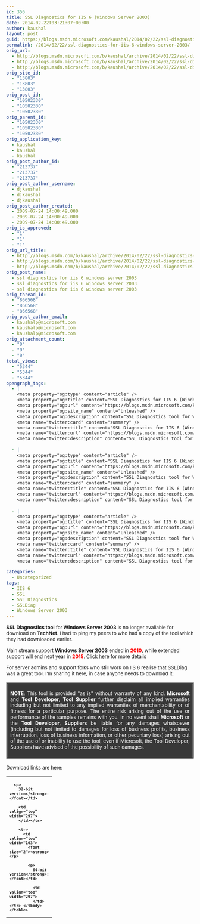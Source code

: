 ```yaml
---
id: 356
title: SSL Diagnostics for IIS 6 (Windows Server 2003)
date: 2014-02-22T03:21:07+00:00
author: kaushal
layout: post
guid: https://blogs.msdn.microsoft.com/kaushal/2014/02/22/ssl-diagnostics-for-iis-6-windows-server-2003/
permalink: /2014/02/22/ssl-diagnostics-for-iis-6-windows-server-2003/
orig_url:
  - http://blogs.msdn.microsoft.com/b/kaushal/archive/2014/02/22/ssl-diagnostics-for-iis-6-windows-server-2003.aspx
  - http://blogs.msdn.microsoft.com/b/kaushal/archive/2014/02/22/ssl-diagnostics-for-iis-6-windows-server-2003.aspx
  - http://blogs.msdn.microsoft.com/b/kaushal/archive/2014/02/22/ssl-diagnostics-for-iis-6-windows-server-2003.aspx
orig_site_id:
  - "13803"
  - "13803"
  - "13803"
orig_post_id:
  - "10502330"
  - "10502330"
  - "10502330"
orig_parent_id:
  - "10502330"
  - "10502330"
  - "10502330"
orig_application_key:
  - kaushal
  - kaushal
  - kaushal
orig_post_author_id:
  - "213737"
  - "213737"
  - "213737"
orig_post_author_username:
  - djkaushal
  - djkaushal
  - djkaushal
orig_post_author_created:
  - 2009-07-24 14:00:49.000
  - 2009-07-24 14:00:49.000
  - 2009-07-24 14:00:49.000
orig_is_approved:
  - "1"
  - "1"
  - "1"
orig_url_title:
  - http://blogs.msdn.com/b/kaushal/archive/2014/02/22/ssl-diagnostics-for-iis-6-windows-server-2003.aspx
  - http://blogs.msdn.com/b/kaushal/archive/2014/02/22/ssl-diagnostics-for-iis-6-windows-server-2003.aspx
  - http://blogs.msdn.com/b/kaushal/archive/2014/02/22/ssl-diagnostics-for-iis-6-windows-server-2003.aspx
orig_post_name:
  - ssl diagnostics for iis 6 windows server 2003
  - ssl diagnostics for iis 6 windows server 2003
  - ssl diagnostics for iis 6 windows server 2003
orig_thread_id:
  - "866568"
  - "866568"
  - "866568"
orig_post_author_email:
  - kaushalp@microsoft.com
  - kaushalp@microsoft.com
  - kaushalp@microsoft.com
orig_attachment_count:
  - "0"
  - "0"
  - "0"
total_views:
  - "5344"
  - "5344"
  - "5344"
opengraph_tags:
  - |
    <meta property="og:type" content="article" />
    <meta property="og:title" content="SSL Diagnostics for IIS 6 (Windows Server 2003)" />
    <meta property="og:url" content="https://blogs.msdn.microsoft.com/kaushal/2014/02/22/ssl-diagnostics-for-iis-6-windows-server-2003/" />
    <meta property="og:site_name" content="Unleashed" />
    <meta property="og:description" content="SSL Diagnostics tool for Windows Server 2003 is no longer available for download on TechNet. I had to ping my peers to who had a copy of the tool which they had downloaded earlier. Main stream support Windows Server 2003 ended in 2010, while extended support will end next year in 2015. Click here for..." />
    <meta name="twitter:card" content="summary" />
    <meta name="twitter:title" content="SSL Diagnostics for IIS 6 (Windows Server 2003)" />
    <meta name="twitter:url" content="https://blogs.msdn.microsoft.com/kaushal/2014/02/22/ssl-diagnostics-for-iis-6-windows-server-2003/" />
    <meta name="twitter:description" content="SSL Diagnostics tool for Windows Server 2003 is no longer available for download on TechNet. I had to ping my peers to who had a copy of the tool which they had downloaded earlier. Main stream support Windows Server 2003 ended in 2010, while extended support will end next year in 2015. Click here for..." />
    
  - |
    <meta property="og:type" content="article" />
    <meta property="og:title" content="SSL Diagnostics for IIS 6 (Windows Server 2003)" />
    <meta property="og:url" content="https://blogs.msdn.microsoft.com/kaushal/2014/02/22/ssl-diagnostics-for-iis-6-windows-server-2003/" />
    <meta property="og:site_name" content="Unleashed" />
    <meta property="og:description" content="SSL Diagnostics tool for Windows Server 2003 is no longer available for download on TechNet. I had to ping my peers to who had a copy of the tool which they had downloaded earlier. Main stream support Windows Server 2003 ended in 2010, while extended support will end next year in 2015. Click here for..." />
    <meta name="twitter:card" content="summary" />
    <meta name="twitter:title" content="SSL Diagnostics for IIS 6 (Windows Server 2003)" />
    <meta name="twitter:url" content="https://blogs.msdn.microsoft.com/kaushal/2014/02/22/ssl-diagnostics-for-iis-6-windows-server-2003/" />
    <meta name="twitter:description" content="SSL Diagnostics tool for Windows Server 2003 is no longer available for download on TechNet. I had to ping my peers to who had a copy of the tool which they had downloaded earlier. Main stream support Windows Server 2003 ended in 2010, while extended support will end next year in 2015. Click here for..." />
    
  - |
    <meta property="og:type" content="article" />
    <meta property="og:title" content="SSL Diagnostics for IIS 6 (Windows Server 2003)" />
    <meta property="og:url" content="https://blogs.msdn.microsoft.com/kaushal/2014/02/22/ssl-diagnostics-for-iis-6-windows-server-2003/" />
    <meta property="og:site_name" content="Unleashed" />
    <meta property="og:description" content="SSL Diagnostics tool for Windows Server 2003 is no longer available for download on TechNet. I had to ping my peers to who had a copy of the tool which they had downloaded earlier. Main stream support Windows Server 2003 ended in 2010, while extended support will end next year in 2015. Click here for..." />
    <meta name="twitter:card" content="summary" />
    <meta name="twitter:title" content="SSL Diagnostics for IIS 6 (Windows Server 2003)" />
    <meta name="twitter:url" content="https://blogs.msdn.microsoft.com/kaushal/2014/02/22/ssl-diagnostics-for-iis-6-windows-server-2003/" />
    <meta name="twitter:description" content="SSL Diagnostics tool for Windows Server 2003 is no longer available for download on TechNet. I had to ping my peers to who had a copy of the tool which they had downloaded earlier. Main stream support Windows Server 2003 ended in 2010, while extended support will end next year in 2015. Click here for..." />
    
categories:
  - Uncategorized
tags:
  - IIS 6
  - SSL
  - SSL Diagnostics
  - SSLDiag
  - Windows Server 2003
---
```

<font size="2"><strong>SSL Diagnostics tool</strong> for<strong> Windows Server 2003</strong> is no longer available for download on <strong>TechNet</strong>. I had to ping my peers to who had a copy of the tool which they had downloaded earlier.</font>

<font size="2">Main stream support <strong>Windows Server 2003</strong> ended in <strong><font color="#ff0000">2010</font></strong>, while extended support will end next year in <strong><font color="#ff0000">2015</font></strong>. <a href="http://support.microsoft.com/lifecycle/search/default.aspx?sort=PN&alpha=Windows+Server+2003&Filter=FilterNO">Click here</a> for more details</font>

<font size="2">For server admins and support folks who still work on IIS 6 realise that SSLDiag was a great tool. </font><font size="2">I’m sharing it here, in case anyone needs to download it:</font>

<table cellspacing="0" cellpadding="2" width="623" align="center" bgcolor="#383838" border="2">
  <tr>
    <td valign="top" width="621">
      <p align="justify">
        <font color="#ffffff"><font size="2"><strong>NOTE</strong>: This tool is provided "as is" without warranty of any kind. <strong>Microsoft</strong> and <strong>Tool Developer</strong>, <strong>Tool Supplier</strong> further disclaim all implied warranties including but not limited to any implied warranties of merchantability or of fitness for a particular purpose. The entire risk arising out of the use or performance of the samples remains with you. In no event shall <strong>Microsoft </strong>or the <strong>Tool Developer</strong>, <strong>Suppliers </strong>be liable for any damages whatsoever (including but not limited to damages for loss of business profits, business interruption, loss of business information, or other pecuniary loss) arising out of the use of or inability to use the tool, even if Microsoft, the Tool Developer, Suppliers have advised of the possibility of such damages.</font></font>
      </p>
    </td>
  </tr>
</table>

<font size="2">Download links are here:</font>

<table cellspacing="0" cellpadding="2" width="400" border="0">
  <tr>
    <td valign="top" width="103">
      <font size="2"><strong> </p> 
      
      <p>
        32-bit version</strong>: </font></td> 
        
        <td valign="top" width="297">
        </td></tr> 
        
        <tr>
          <td valign="top" width="103">
            <font size="2"><strong> </p> 
            
            <p>
              64-bit version</strong>: </font></td> 
              
              <td valign="top" width="297">
              </td></tr> </tbody> </table>